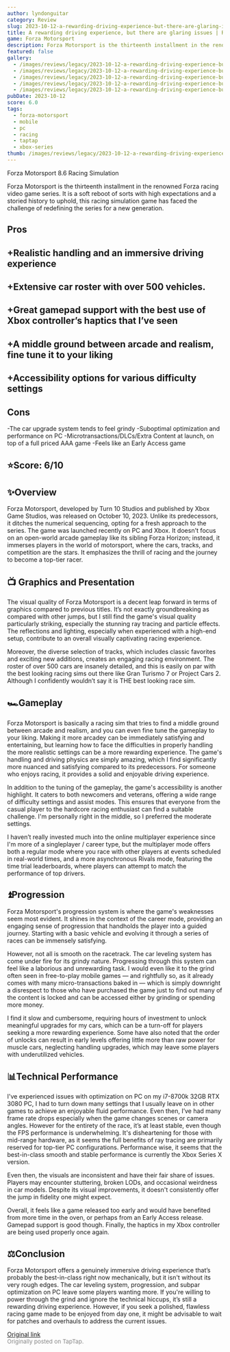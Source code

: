 ```yaml
---
author: lyndonguitar
category: Review
slug: 2023-10-12-a-rewarding-driving-experience-but-there-are-glaring-issues-review-forza-motorsport
title: A rewarding driving experience, but there are glaring issues | Review - Forza Motorsport
game: Forza Motorsport
description: Forza Motorsport is the thirteenth installment in the renowned Forza racing video game series. It is a soft reboot of sorts with high expectations and a storied history to uphold, this racing simulation game has faced the challenge of redefining the series for a new generation.
featured: false
gallery:
  - /images/reviews/legacy/2023-10-12-a-rewarding-driving-experience-but-there-are-glaring-issues--review---forza-motorsport-0.avif
  - /images/reviews/legacy/2023-10-12-a-rewarding-driving-experience-but-there-are-glaring-issues--review---forza-motorsport-1.avif
  - /images/reviews/legacy/2023-10-12-a-rewarding-driving-experience-but-there-are-glaring-issues--review---forza-motorsport-2.avif
  - /images/reviews/legacy/2023-10-12-a-rewarding-driving-experience-but-there-are-glaring-issues--review---forza-motorsport-3.avif
  - /images/reviews/legacy/2023-10-12-a-rewarding-driving-experience-but-there-are-glaring-issues--review---forza-motorsport-4.avif
pubDate: 2023-10-12
score: 6.0
tags:
  - forza-motorsport
  - mobile
  - pc
  - racing
  - taptap
  - xbox-series
thumb: /images/reviews/legacy/2023-10-12-a-rewarding-driving-experience-but-there-are-glaring-issues--review---forza-motorsport-0.avif
---
```


Forza Motorsport
8.6
Racing
Simulation

Forza Motorsport is the thirteenth installment in the renowned Forza racing video game series. It is a soft reboot of sorts with high expectations and a storied history to uphold, this racing simulation game has faced the challenge of redefining the series for a new generation.




## Pros



## +Realistic handling and an immersive driving experience

## +Extensive car roster with over 500 vehicles.

## +Great gamepad support with the best use of Xbox controller’s haptics that I’ve seen

## +A middle ground between arcade and realism, fine tune it to your liking

## +Accessibility options for various difficulty settings




## Cons


-The car upgrade system tends to feel grindy
-Suboptimal optimization and performance on PC
-Microtransactions/DLCs/Extra Content at launch, on top of a full priced AAA game
-Feels like an Early Access game


## ⭐️Score: 6/10


## ✨Overview

Forza Motorsport, developed by Turn 10 Studios and published by Xbox Game Studios, was released on October 10, 2023. Unlike its predecessors, it ditches the numerical sequencing, opting for a fresh approach to the series. The game was launched recently on PC and Xbox. It doesn't focus on an open-world arcade gameplay like its sibling Forza Horizon; instead, it immerses players in the world of motorsport, where the cars, tracks, and competition are the stars. It emphasizes the thrill of racing and the journey to become a top-tier racer.


## 📺 Graphics and Presentation

The visual quality of Forza Motorsport is a decent leap forward in terms of graphics compared to previous titles. It’s not exactly groundbreaking as compared with other jumps, but I still find the game's visual quality particularly striking, especially the stunning ray tracing and particle effects. The reflections and lighting, especially when experienced with a high-end setup, contribute to an overall visually captivating racing experience.

Moreover, the diverse selection of tracks, which includes classic favorites and exciting new additions, creates an engaging racing environment. The roster of over 500 cars are insanely detailed, and this is easily on par with the best looking racing sims out there like Gran Turismo 7 or Project Cars 2. Although I confidently wouldn’t say it is THE best looking race sim.


## 🏎Gameplay

Forza Motorsport is basically a racing sim that tries to find a middle ground between arcade and realism, and you can even fine tune the gameplay to your liking. Making it more arcadey can be immediately satisfying and entertaining, but learning how to face the difficulties in properly handling the more realistic settings can be a more rewarding experience. The game's handling and driving physics are simply amazing, which I find significantly more nuanced and satisfying compared to its predecessors. For someone who enjoys racing, it provides a solid and enjoyable driving experience.

In addition to the tuning of the gameplay, the game's accessibility is another highlight. It caters to both newcomers and veterans, offering a wide range of difficulty settings and assist modes. This ensures that everyone from the casual player to the hardcore racing enthusiast can find a suitable challenge. I'm personally right in the middle, so I preferred the moderate settings.

I haven’t really invested much into the online multiplayer experience since I'm more of a singleplayer / career type, but the multiplayer mode offers both a regular mode where you race with other players at events scheduled in real-world times, and a more asynchronous Rivals mode, featuring the time trial leaderboards, where players can attempt to match the performance of top drivers.


## ⏫Progression

Forza Motorsport's progression system is where the game's weaknesses seem most evident. It shines in the context of the career mode, providing an engaging sense of progression that handholds the player into a guided journey. Starting with a basic vehicle and evolving it through a series of races can be immensely satisfying.

However, not all is smooth on the racetrack. The car leveling system has come under fire for its grindy nature. Progressing through this system can feel like a laborious and unrewarding task. I would even like it to the grind often seen in free-to-play mobile games — and rightfully so, as it already comes with many micro-transactions baked in — which is simply downright a disrespect to those who have purchased the game just to find out many of the content is locked and can be accessed either by grinding or spending more money.

I find it slow and cumbersome, requiring hours of investment to unlock meaningful upgrades for my cars, which can be a turn-off for players seeking a more rewarding experience. Some have also noted that the order of unlocks can result in early levels offering little more than raw power for muscle cars, neglecting handling upgrades, which may leave some players with underutilized vehicles.


## 📊Technical Performance

I've experienced issues with optimization on PC on my i7-8700k 32GB RTX 3080 PC, I had to turn down many settings that I usually leave on in other games to achieve an enjoyable fluid performance. Even then, I’ve had many frame rate drops especially when the game changes scenes or camera angles. However for the entirety of the race, it’s at least stable, even though the FPS performance is underwhelming. It's disheartening for those with mid-range hardware, as it seems the full benefits of ray tracing are primarily reserved for top-tier PC configurations. Performance wise, it seems that the best-in-class smooth and stable performance is currently the Xbox Series X version.

Even then, the visuals are inconsistent and have their fair share of issues. Players may encounter stuttering, broken LODs, and occasional weirdness in car models. Despite its visual improvements, it doesn't consistently offer the jump in fidelity one might expect.

Overall, it feels like a game released too early and would have benefited from more time in the oven, or perhaps from an Early Access release. Gamepad support is good though. Finally, the haptics in my Xbox controller are being used properly once again.


## ⚖️Conclusion

Forza Motorsport offers a genuinely immersive driving experience that’s probably the best-in-class right now mechanically, but it isn't without its very rough edges. The car leveling system, progression, and subpar optimization on PC leave some players wanting more. If you're willing to power through the grind and ignore the technical hiccups, it’s still a rewarding driving experience. However, if you seek a polished, flawless racing game made to be enjoyed from day one, it might be advisable to wait for patches and overhauls to address the current issues.

[Original link](https://www.taptap.io/post/6421746)<br><span style="font-size: 0.95em; color: #888;">Originally posted on TapTap.</span>